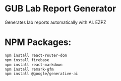 # GUB Lab Report Generator
 Generates lab reports automatically with AI. EZPZ

# NPM Packages:
```bash
npm install react-router-dom
npm install firebase
npm install react-markdown
npm install remark-gfm
npm install @google/generative-ai
```